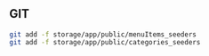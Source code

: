 #




## GIT

```bash
git add -f storage/app/public/menuItems_seeders
git add -f storage/app/public/categories_seeders
```